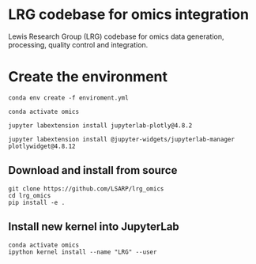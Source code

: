 # LRG codebase for omics integration 

Lewis Research Group (LRG) codebase for omics data generation, processing, quality control and integration. 


# Create the environment

    conda env create -f enviroment.yml

    conda activate omics
    
    jupyter labextension install jupyterlab-plotly@4.8.2
    
    jupyter labextension install @jupyter-widgets/jupyterlab-manager plotlywidget@4.8.12
    


##  Download and install from source

    git clone https://github.com/LSARP/lrg_omics
    cd lrg_omics
    pip install -e . 


## Install new kernel into JupyterLab

    conda activate omics
    ipython kernel install --name "LRG" --user

    



